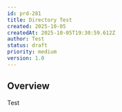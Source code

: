 ```yaml
---
id: prd-281
title: Directory Test
created: 2025-10-05
createdAt: 2025-10-05T19:30:59.612Z
author: Test
status: draft
priority: medium
version: 1.0
---
```


## Overview

Test